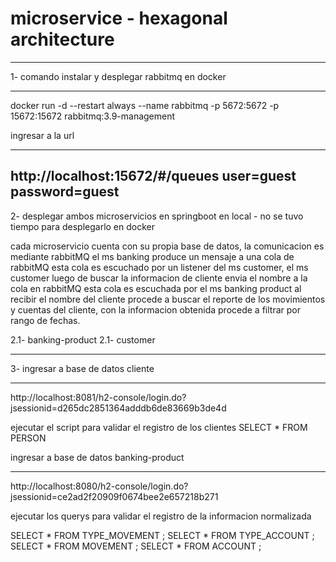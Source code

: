 # microservice - hexagonal architecture

---------------------------------------
1- comando instalar y desplegar rabbitmq en docker
***********************
docker run -d --restart always --name rabbitmq -p 5672:5672 -p 15672:15672 rabbitmq:3.9-management

ingresar a la url
**********************
http://localhost:15672/#/queues
user=guest
password=guest
-------------------------------

2- desplegar ambos microservicios en springboot en local - no se tuvo tiempo para desplegarlo en docker

cada microservicio cuenta con su propia base de datos, la comunicacion es mediante rabbitMQ el ms banking  produce un mensaje a una cola de rabbitMQ esta cola es escuchado por un listener del ms customer, el ms customer luego de buscar la informacion de cliente envia el nombre a la cola en rabbitMQ esta cola es escuchada por el ms banking product al recibir el nombre del cliente procede a buscar el reporte de los movimientos y cuentas del cliente, con la informacion obtenida procede a filtrar por rango de fechas.

2.1- banking-product
2.1- customer

-------------------------------

3- ingresar a base de datos cliente
********************************
http://localhost:8081/h2-console/login.do?jsessionid=d265dc2851364adddb6de83669b3de4d

ejecutar el script para validar el registro de los clientes
SELECT * FROM PERSON 

ingresar a base de datos banking-product
********************************
http://localhost:8080/h2-console/login.do?jsessionid=ce2ad2f20909f0674bee2e657218b271

ejecutar los querys para validar el registro de la informacion normalizada

SELECT * FROM TYPE_MOVEMENT ;
SELECT * FROM TYPE_ACCOUNT ;
SELECT * FROM MOVEMENT ;
SELECT * FROM ACCOUNT ;
